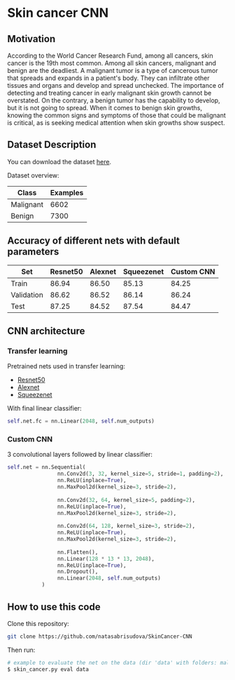 # Skin cancer CNN

## Motivation

According to the World Cancer Research Fund, among all cancers, skin cancer is the 19th most common. Among all skin cancers, malignant and benign are the deadliest. A malignant tumor is a type of cancerous tumor that spreads and expands in a patient's body. They can infiltrate other tissues and organs and develop and spread unchecked. The importance of detecting and treating cancer in early malignant skin growth cannot be overstated. On the contrary, a benign tumor has the capability to develop, but it is not going to spread. When it comes to benign skin growths, knowing the common signs and symptoms of those that could be malignant is critical, as is seeking medical attention when skin growths show suspect.

## Dataset Description

You can download the dataset [here](https://www.kaggle.com/datasets/hasnainjaved/melanoma-skin-cancer-dataset-of-10000-images).

Dataset overview:

| **Class**   | **Examples** |
|-------------|--------------|
| Malignant   | 6602         |
| Benign      | 7300         |

## Accuracy of different nets with default parameters

| **Set**       | **Resnet50** | **Alexnet** | **Squeezenet** | **Custom CNN** |
|---------------|--------------|-------------|----------------|----------------|
| Train         | 86.94        | 86.50       | 85.13          | 84.25          |
| Validation    | 86.62        | 86.52       | 86.14          | 86.24          |
| Test          | 87.25        | 84.52       | 87.54          | 84.47          |

## CNN architecture

### Transfer learning

Pretrained nets used in transfer learning:
- [Resnet50](https://pytorch.org/hub/pytorch_vision_resnet/)
- [Alexnet](https://pytorch.org/hub/pytorch_vision_alexnet/)
- [Squeezenet](https://pytorch.org/hub/pytorch_vision_squeezenet/)

With final linear classifier:

```python
self.net.fc = nn.Linear(2048, self.num_outputs)
```

### Custom CNN 

3 convolutional layers followed by linear classifier:

```python
self.net = nn.Sequential(
                nn.Conv2d(3, 32, kernel_size=5, stride=1, padding=2), 
                nn.ReLU(inplace=True),
                nn.MaxPool2d(kernel_size=3, stride=2),
                
                nn.Conv2d(32, 64, kernel_size=5, padding=2),
                nn.ReLU(inplace=True),
                nn.MaxPool2d(kernel_size=3, stride=2),
                
                nn.Conv2d(64, 128, kernel_size=3, stride=2),
                nn.ReLU(inplace=True),
                nn.MaxPool2d(kernel_size=3, stride=2),
                
                nn.Flatten(),
                nn.Linear(128 * 13 * 13, 2048),
                nn.ReLU(inplace=True),
                nn.Dropout(),
                nn.Linear(2048, self.num_outputs)
           )
```

## How to use this code

Clone this repository:

```bash
git clone https://github.com/natasabrisudova/SkinCancer-CNN
```

Then run:

```bash
# example to evaluate the net on the data (dir 'data' with folders: malignant, benign)
$ skin_cancer.py eval data 
```





